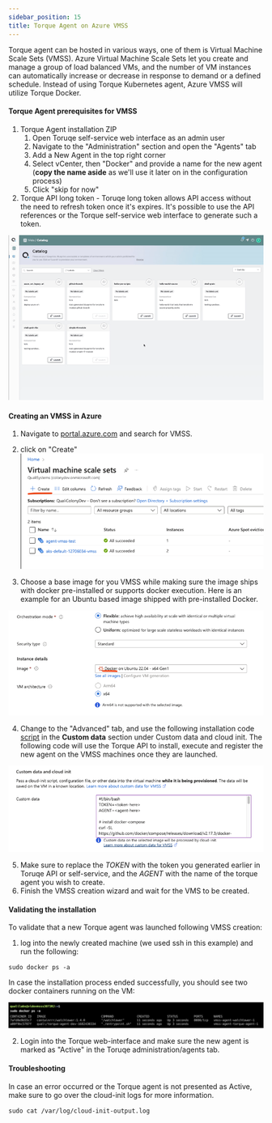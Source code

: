 ```yaml
---
sidebar_position: 15
title: Torque Agent on Azure VMSS
---
```


Torque agent can be hosted in various ways, one of them is Virtual Machine Scale Sets (VMSS). Azure Virtual Machine Scale Sets let you create and manage a group of load balanced VMs, and the number of VM instances can automatically increase or decrease in response to demand or a defined schedule. Instead of using Torque Kubernetes agent, Azure VMSS will utilize Torque Docker.

#### Torque Agent prerequisites for VMSS
1. Torque Agent installation ZIP
    1. Open Toruqe self-service web interface as an admin user
    1. Navigate to the "Administration" section and open the "Agents" tab
    2. Add a New Agent in the top right corner
    3. Select vCenter, then "Docker" and provide a name for the new agent (**copy the name aside** as we'll use it later on in the configuration process)
    4. Click "skip for now" 
2. Torque API long token - Toruqe long token allows API access without the need to refresh token once it's expires. It's possible to use the API references or the Torque self-service web interface  to generate such a token.

![Long token generation](/img/vmss-token.gif)

#### Creating an VMSS in Azure
1. Navigate to [portal.azure.com](https://portal.azure.com) and search for VMSS.
2. click on "Create"
![](/img/vmss-create.png)

3. Choose a base image for you VMSS while making sure the image ships with docker pre-installed or supports docker execution. Here is an example for an Ubuntu based image shipped with pre-installed Docker.

![](/img/vmss-image.png)

4. Change to the "Advanced" tab, and use the following installation code [script](https://raw.githubusercontent.com/QualiTorque/torque-agent-vmss/main/agent-install.sh) in the **Custom data** section under Custom data and cloud init. The following code will use the Torque API to install, execute and register the new agent on the VMSS machines once they are launched.

![](/img/vmss-customdata.png)

5. Make sure to replace the *TOKEN* with the token you generated earlier in Toruqe API or self-service, and the *AGENT* with the name of the torque agent you wish to create. 
6. Finish the VMSS creation wizard and wait for the VMS to be created.

#### Validating the installation
To validate that a new Torque agent was launched following VMSS creation:
1. log into the newly created machine (we used ssh in this example) and run the following:
```
sudo docker ps -a
```

In case the installation process ended successfully, you should see two docker containers running on the VM:

![](/img/vmss-containers.png)

2. Login into the Torque web-interface and make sure the new agent is marked as "Active" in the Toruqe administration/agents tab.

#### Troubleshooting
In case an error occurred or the Torque agent is not presented as Active, make sure to go over the cloud-init logs for more information.
```
sudo cat /var/log/cloud-init-output.log
```
